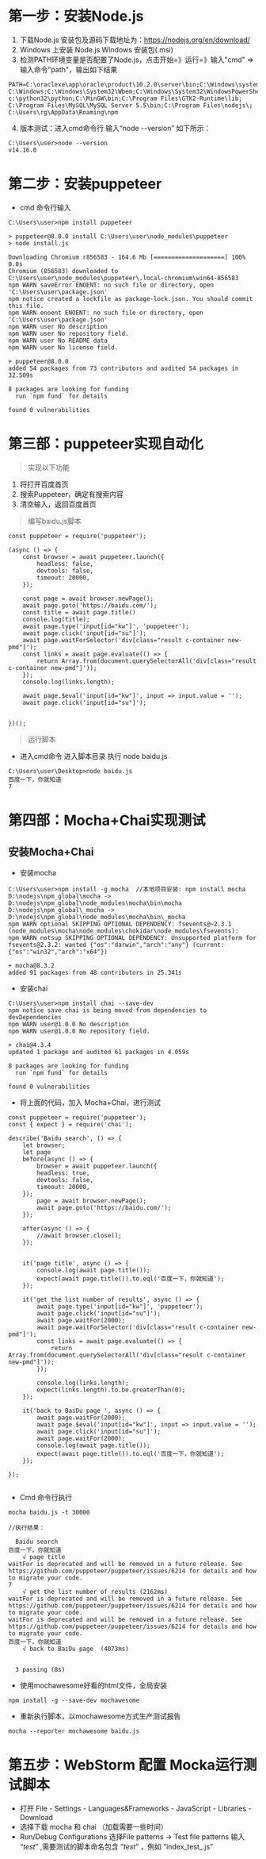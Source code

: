 # 第一步：安装Node.js
1. 下载Node.js 安装包及源码下载地址为：https://nodejs.org/en/download/
2. Windows 上安装 Node.js   Windows 安装包(.msi)
3. 检测PATH环境变量是否配置了Node.js，点击开始=》运行=》输入"cmd" => 输入命令"path"，输出如下结果
```
PATH=C:\oraclexe\app\oracle\product\10.2.0\server\bin;C:\Windows\system32;
C:\Windows;C:\Windows\System32\Wbem;C:\Windows\System32\WindowsPowerShell\v1.0\;
c:\python32\python;C:\MinGW\bin;C:\Program Files\GTK2-Runtime\lib;
C:\Program Files\MySQL\MySQL Server 5.5\bin;C:\Program Files\nodejs\;
C:\Users\rg\AppData\Roaming\npm
```
4. 版本测试：进入cmd命令行 输入“node --version” 如下所示：

```
C:\Users\user>node --version
v14.16.0
```
# 第二步：安装puppeteer
- cmd 命令行输入

```
C:\Users\user>npm install puppeteer

> puppeteer@8.0.0 install C:\Users\user\node_modules\puppeteer
> node install.js

Downloading Chromium r856583 - 164.6 Mb [====================] 100% 0.0s
Chromium (856583) downloaded to C:\Users\user\node_modules\puppeteer\.local-chromium\win64-856583
npm WARN saveError ENOENT: no such file or directory, open 'C:\Users\user\package.json'
npm notice created a lockfile as package-lock.json. You should commit this file.
npm WARN enoent ENOENT: no such file or directory, open 'C:\Users\user\package.json'
npm WARN user No description
npm WARN user No repository field.
npm WARN user No README data
npm WARN user No license field.

+ puppeteer@8.0.0
added 54 packages from 73 contributors and audited 54 packages in 32.509s

8 packages are looking for funding
  run `npm fund` for details

found 0 vulnerabilities
```
# 第三部：puppeteer实现自动化
> 实现以下功能
1. 将打开百度首页
2. 搜索Puppeteer，确定有搜索内容
3. 清空输入，返回百度首页

> 编写baidu.js脚本

```
const puppeteer = require('puppeteer');

(async () => {
    const browser = await puppeteer.launch({
        headless: false,
        devtools: false,
        timeout: 20000,
    });

    const page = await browser.newPage();
    await page.goto('https://baidu.com/');
    const title = await page.title()
    console.log(title);
    await page.type('input[id="kw"]', 'puppeteer');
    await page.click('input[id="su"]');
    await page.waitForSelector('div[class="result c-container new-pmd"]');
    const links = await page.evaluate(() => {
        return Array.from(document.querySelectorAll('div[class="result c-container new-pmd"]'));
    });
    console.log(links.length);

    await page.$eval('input[id="kw"]', input => input.value = '');
    await page.click('input[id="su"]');


})();

```
> 运行脚本
-  进入cmd命令 进入脚本目录 执行 node baidu.js
    
```
C:\Users\user\Desktop>node baidu.js
百度一下，你就知道
7
```
# 第四部：Mocha+Chai实现测试
## 安装Mocha+Chai

- 安装mocha
    
```
C:\Users\user>npm install -g mocha  //本地项目安装: npm install mocha
D:\nodejs\npm_global\mocha -> D:\nodejs\npm_global\node_modules\mocha\bin\mocha
D:\nodejs\npm_global\_mocha -> D:\nodejs\npm_global\node_modules\mocha\bin\_mocha
npm WARN optional SKIPPING OPTIONAL DEPENDENCY: fsevents@~2.3.1 (node_modules\mocha\node_modules\chokidar\node_modules\fsevents):
npm WARN notsup SKIPPING OPTIONAL DEPENDENCY: Unsupported platform for fsevents@2.3.2: wanted {"os":"darwin","arch":"any"} (current: {"os":"win32","arch":"x64"})

+ mocha@8.3.2
added 91 packages from 48 contributors in 25.341s

```
- 安装chai

```
C:\Users\user>npm install chai --save-dev
npm notice save chai is being moved from dependencies to devDependencies
npm WARN user@1.0.0 No description
npm WARN user@1.0.0 No repository field.

+ chai@4.3.4
updated 1 package and audited 61 packages in 4.059s

8 packages are looking for funding
  run `npm fund` for details

found 0 vulnerabilities
```
- 将上面的代码，加入 Mocha+Chai，进行测试

```
const puppeteer = require('puppeteer');
const { expect } = require('chai');

describe('Baidu search', () => {
    let browser;
    let page
    before(async () => {
        browser = await puppeteer.launch({
        headless: true,
        devtools: false,
        timeout: 20000,
    });
        page = await browser.newPage();
        await page.goto('https://baidu.com/');
    });

    after(async () => {
        //await browser.close();
    });


    it('page title', async () => {
		console.log(await page.title());
        expect(await page.title()).to.eql('百度一下，你就知道');
    });

    it('get the list number of results', async () => {
        await page.type('input[id="kw"]', 'puppeteer');
        await page.click('input[id="su"]');
        await page.waitFor(2000);
        await page.waitForSelector('div[class="result c-container new-pmd"]');
        const links = await page.evaluate(() => {
            return Array.from(document.querySelectorAll('div[class="result c-container new-pmd"]'));
        });
		
		console.log(links.length);
        expect(links.length).to.be.greaterThan(0);
    });

    it('back to BaiDu page ', async () => {
        await page.waitFor(2000);
        await page.$eval('input[id="kw"]', input => input.value = '');
        await page.click('input[id="su"]');
        await page.waitFor(2000);
		console.log(await page.title());
        expect(await page.title()).to.eql('百度一下，你就知道');
    });

});


```
- Cmd 命令行执行
```
mocha baidu.js -t 30000

//执行结果：

  Baidu search
百度一下，你就知道
    √ page title
waitFor is deprecated and will be removed in a future release. See https://github.com/puppeteer/puppeteer/issues/6214 for details and how to migrate your code.
7
    √ get the list number of results (2162ms)
waitFor is deprecated and will be removed in a future release. See https://github.com/puppeteer/puppeteer/issues/6214 for details and how to migrate your code.
waitFor is deprecated and will be removed in a future release. See https://github.com/puppeteer/puppeteer/issues/6214 for details and how to migrate your code.
百度一下，你就知道
    √ back to BaiDu page  (4073ms)


  3 passing (8s)
```
- 使用mochawesome好看的html文件，全局安装

```
npm install -g --save-dev mochawesome
```
- 重新执行脚本，以mochawesome方式生产测试报告

```
mocha --reporter mochawesome baidu.js
```

# 第五步：WebStorm 配置 Mocka运行测试脚本
- 打开 File - Settings - Languages&Frameworks - JavaScript - Libraries - Download
- 选择下载 mocha 和 chai  （加载需要一些时间）
- Run/Debug Configurations
    选择File patterns -> Test file patterns 输入 “_test_” ,需要测试的脚本命名包含  “_test_”  ，例如 “index_test_.js”


